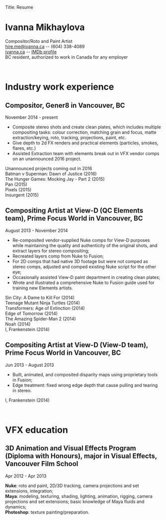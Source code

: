 Title: Resume

Ivanna Mikhaylova
=================
Compositor/Roto and Paint Artist  
[hire.me@ivanna.ca](mailto:hire.me@ivanna.ca "Drop me a line") -- (604) 338-4089  
[ivanna.ca](//ivanna.ca) -- [IMDb profile](http://www.imdb.com/name/nm6581754)  
BC resident, authorized to work in Canada for any employer

<br />

Industry work experience
========================

## **Compositor**, Gener8 in Vancouver, BC
November 2014 - present  

- Composite stereo shots and create clean plates, which includes multiple compositing tasks: colour correction, matching grain and focus, matte extraction/keying, roto, tracking, projections, paint, etc.  
- Give depth to 2d FX renders and practical elements (particles, smokes, flares, etc.)  
- Assisted Extraction team with elements break out in VFX vendor comps on an unannounced 2016 project.  

Unannounced projects coming out in 2016  
Batman v Superman: Dawn of Justice (2016)  
The Hunger Games: Mocking Jay - Part 2 (2015)  
Pan (2015)  
Pixels (2015)  
Insurgent (2015)  

## **Compositing Artist at View-D (QC Elements team)**, Prime Focus World in Vancouver, BC
August 2013 - November 2014  

- Re-composited vendor-supplied Nuke comps for View-D purposes while maintaining the quality and authenticity of the original shots, and extract layers for stereo compositing;
- Recreated layers comp from Nuke to Fusion;
- For 2D comps that had native 3D footage but were not comped as stereo comps, adjusted and comped existing Nuke script for the other eye;
- Occasionally assisted View-D paint department in creating clean plates;
- Wrote and illustrated a comprehensive Nuke to Fusion guide used for training new Elements artists.

Sin City: A Dame to Kill For (2014)  
Teenage Mutant Ninja Turtles (2014)  
Transformers: Age of Extinction (2014)  
Edge of Tomorrow (2014)  
The Amazing Spider-Man 2 (2014)  
Noah (2014)  
I, Frankenstein (2014)  

## **Compositing Artist at View-D (View-D team)**, Prime Focus World in Vancouver, BC
Jun 2013 - August 2013

- Built, animated, and composited disparity maps using proprietary tools in Fusion;
- Edge treatment: fixed wrong edge depth that cause pulling and tearing in stereo.

I, Frankenstein (2014)  

<br />

VFX education
=============

## **3D Animation and Visual Effects Program (Diploma with Honours)**, major in Visual Effects, Vancouver Film School
Apr 2012 - Apr 2013

**Nuke**: roto and paint, 2D/3D tracking, camera projections and set extensions, integration;  
**Maya**: modeling, texturing, shading, lighting, animation, rigging, camera projections and set extensions; basic knowledge of Maya fluids and dynamics;  
**Photoshop**: texture painting/preparation.  
